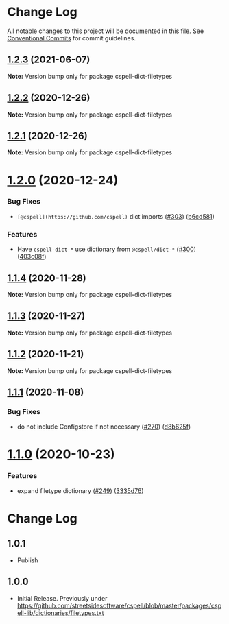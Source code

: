 # Change Log

All notable changes to this project will be documented in this file.
See [Conventional Commits](https://conventionalcommits.org) for commit guidelines.

## [1.2.3](https://github.com/streetsidesoftware/cspell-dicts/compare/cspell-dict-filetypes@1.2.2...cspell-dict-filetypes@1.2.3) (2021-06-07)

**Note:** Version bump only for package cspell-dict-filetypes





## [1.2.2](https://github.com/streetsidesoftware/cspell-dicts/compare/cspell-dict-filetypes@1.2.1...cspell-dict-filetypes@1.2.2) (2020-12-26)

**Note:** Version bump only for package cspell-dict-filetypes





## [1.2.1](https://github.com/streetsidesoftware/cspell-dicts/compare/cspell-dict-filetypes@1.2.0...cspell-dict-filetypes@1.2.1) (2020-12-26)

**Note:** Version bump only for package cspell-dict-filetypes





# [1.2.0](https://github.com/streetsidesoftware/cspell-dicts/compare/cspell-dict-filetypes@1.1.4...cspell-dict-filetypes@1.2.0) (2020-12-24)


### Bug Fixes

* `[@cspell](https://github.com/cspell)` dict imports ([#303](https://github.com/streetsidesoftware/cspell-dicts/issues/303)) ([b6cd581](https://github.com/streetsidesoftware/cspell-dicts/commit/b6cd58114caa8752fba69522e6b740a4be74dd6e))


### Features

* Have `cspell-dict-*` use dictionary from `@cspell/dict-*` ([#300](https://github.com/streetsidesoftware/cspell-dicts/issues/300)) ([403c08f](https://github.com/streetsidesoftware/cspell-dicts/commit/403c08fbd1d11a083f586e591b87ef9a47f71944))





## [1.1.4](https://github.com/streetsidesoftware/cspell-dicts/compare/cspell-dict-filetypes@1.1.3...cspell-dict-filetypes@1.1.4) (2020-11-28)

**Note:** Version bump only for package cspell-dict-filetypes





## [1.1.3](https://github.com/streetsidesoftware/cspell-dicts/compare/cspell-dict-filetypes@1.1.2...cspell-dict-filetypes@1.1.3) (2020-11-27)

**Note:** Version bump only for package cspell-dict-filetypes





## [1.1.2](https://github.com/streetsidesoftware/cspell-dicts/compare/cspell-dict-filetypes@1.1.1...cspell-dict-filetypes@1.1.2) (2020-11-21)

**Note:** Version bump only for package cspell-dict-filetypes

## [1.1.1](https://github.com/streetsidesoftware/cspell-dicts/compare/cspell-dict-filetypes@1.1.0...cspell-dict-filetypes@1.1.1) (2020-11-08)

### Bug Fixes

- do not include Configstore if not necessary ([#270](https://github.com/streetsidesoftware/cspell-dicts/issues/270)) ([d8b625f](https://github.com/streetsidesoftware/cspell-dicts/commit/d8b625f2f42d5cc6c4a9390216ac1e5037886e44))

# [1.1.0](https://github.com/streetsidesoftware/cspell-dicts/compare/cspell-dict-filetypes@1.0.4...cspell-dict-filetypes@1.1.0) (2020-10-23)

### Features

- expand filetype dictionary ([#249](https://github.com/streetsidesoftware/cspell-dicts/issues/249)) ([3335d76](https://github.com/streetsidesoftware/cspell-dicts/commit/3335d76f43b64c24b8bf81cff769b9067d27297a))

# Change Log

## 1.0.1

- Publish

## 1.0.0

- Initial Release. Previously under https://github.com/streetsidesoftware/cspell/blob/master/packages/cspell-lib/dictionaries/filetypes.txt
